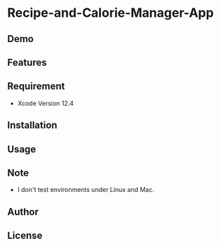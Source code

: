 #  Recipe-and-Calorie-Manager-App

## Demo

## Features

## Requirement

* Xcode Version 12.4


## Installation

## Usage

## Note 

* I don't test environments under Linux and Mac.


## Author


## License


